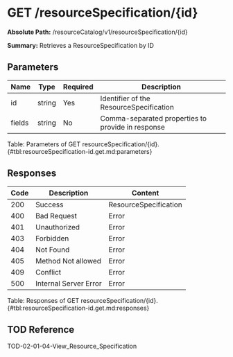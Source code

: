<!--
    ATTENTION: This file was generated via gradle!
               Do NOT manually edit this file! Any such changes will be overwritten!
-->

# GET /resourceSpecification/{id}

**Absolute Path:** /resourceCatalog/v1/resourceSpecification/{id}

**Summary:** Retrieves a ResourceSpecification by ID

## Parameters

| Name | Type | Required | Description |
|------|------|----------|-------------|
| id | string | Yes | Identifier of the ResourceSpecification |
| fields | string | No | Comma-separated properties to provide in response |

Table: Parameters of GET resourceSpecification/{id}. {#tbl:resourceSpecification-id.get.md:parameters}

## Responses

| Code | Description | Content |
|------|-------------|---------|
| 200 | Success | ResourceSpecification |
| 400 | Bad Request | Error |
| 401 | Unauthorized | Error |
| 403 | Forbidden | Error |
| 404 | Not Found | Error |
| 405 | Method Not allowed | Error |
| 409 | Conflict | Error |
| 500 | Internal Server Error | Error |

Table: Responses of GET resourceSpecification/{id}. {#tbl:resourceSpecification-id.get.md:responses}

## TOD Reference

TOD-02-01-04-View_Resource_Specification
